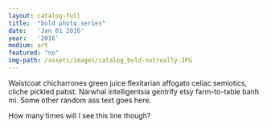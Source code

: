 ```yaml
---
layout: catalog-full
title:  "bold photo series"
date:   'Jan 01 2016'
year:	'2016'
medium: art
featured: "no"
img-path: /assets/images/catalog_bold-notreally.JPG
---
```


Waistcoat chicharrones green juice flexitarian affogato celiac semiotics, cliche pickled pabst. Narwhal intelligentsia gentrify etsy farm-to-table banh mi.
Some other random ass text goes here.

How many times will I see this line though?